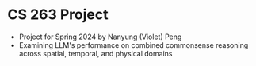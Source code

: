 # CS 263 Project

- Project for Spring 2024 by Nanyung (Violet) Peng
- Examining LLM's performance on combined commonsense reasoning across spatial,
  temporal, and physical domains
